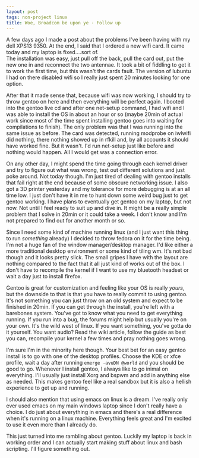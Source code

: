 ```yaml
---
layout: post
tags: non-project linux
title: Woe, Broadcom be upon ye - Follow up
---
```


A few days ago I made a post about the problems I've been having with my dell XPS13 9350.  At the end, I said that I ordered a new wifi card.
It came today and my laptop is fixed&#x2026;.sort of.  
The installation was easy, just pull off the back, pull the card out, put the new one in and reconnect the two antennae.  It took a bit of fiddling
to get it to work the first time, but this wasn't the cards fault.  The version of lubuntu I had on there disabled wifi so I really just spent 20
minutes looking for one option.  

After that it made sense that, because wifi was now working, I should try to throw gentoo on here and then everything will be perfect again.
I booted into the gentoo live cd and after one net-setup command, I had wifi and I was able to install the OS in about an hour or so (maybe 
20min of actual work since most of the time spent installing gentoo goes into waiting for compilations to finish).
The only problem was that I was running into the same issue as before.  The card was detected, running modprobe on iwlwifi did nothing, there 
nothing showed up in rfkill and, by all accounts it should have worked fine.  But it wasn't.  I'd run net-setup just like before and nothing
would happen.  All I would get was a connection error.  

On any other day, I might spend the time going through each kernel driver and try to figure out what was wrong, test out different solutions and
just poke around.  Not today though.  I'm just tired of dealing with gentoo installs that fail right at the end because of some obscure networking
issue.  I also got a 3D printer yesterday and my tolerance for more debugging is at an all time low.  I just don't have it in me to hunt down some
weird bug just to get gentoo working.  I have plans to eventually get gentoo on my laptop, but not now.  Not until I feel ready to suit up and 
dive in.  It might be a really simple problem that I solve in 20min or it could take a week.  I don't know and I'm not prepared to find out for 
another month or so.  

Since I need some kind of machine running linux (and I just want this thing to run *something* already) I decided to throw fedora on it for the 
time being.  I'm not a huge fan of the window manager/desktop manager.  I'd like either a more traditional desktop environment or some kind of 
tiling wm.  It's not bad though and it looks pretty slick. The small gripes I have with the layout are nothing compared to the fact that it 
all just kind of works out of the box.  I don't have to recompile the kernel if I want to use my bluetooth headset or wait a day just to install
firefox.  

Gentoo is great for customization and feeling like your OS is really *yours*, but the downside to that is that you have to really 
commit to using gentoo.  It's not something you can just throw on an old system and expect to be finished in 20min. If you can get through 
the install, you're left with a barebones system.  You've got to know what you need to get everything running.  If you run into a bug, the 
forums might help but usually you're on your own.  It's the wild west of linux.  If you want something, you've gotta do it yourself.  You
want audio?  Read the wiki article, follow the guide as best you can, recompile your kernel a few times and pray nothing goes wrong.  

I'm sure I'm in the minority here though.  Your best bet for an easy gentoo install is to go with one of the desktop profiles.  Choose the KDE
or xfce profile, wait a day after running `emerge -avuDN @world` and you should be good to go. Whenever I install gentoo, I always like to go
inimal on everything.  I'll usually just install Xorg and bspwm and add in anything else as needed.  This makes gentoo feel like a real sandbox
but it is also a hellish experience to get up and running.

I should also mention that using emacs on linux is a dream.  I've really only ever used emacs on my main windows laptop since I don't really have
a choice.  I do just about everything in emacs and there's a real difference when it's running on a linux machine.  Everything feels great and I'm
excited to use it even more than I already do.

This just turned into me rambling about gentoo.  Luckily my laptop is back in working order and I can actually start making stuff about linux and
bash scripting.  I'll figure something out. 

